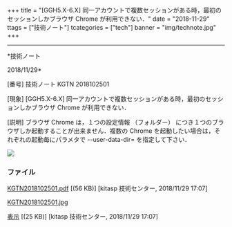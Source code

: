 ﻿+++
title = "[GGH5.X-6.X] 同一アカウントで複数セッションがある時，最初のセッションしかブラウザ Chrome が利用できない．"
date = "2018-11-29"
ttags = ["技術ノート"]
tcategories = ["tech"]
banner = "img/technote.jpg"
+++

-----------------------------------------------------------------------------------------------------------------------------

*技術ノート

2018/11/29*


[番号]
技術ノート KGTN 2018102501

[現象]
[GGH5.X-6.X]
同一アカウントで複数セッションがある時，最初のセッションしかブラウザ
Chrome が利用できない．

[説明]
ブラウザ Chrome は，１つの設定情報 （フォルダー）
につき１つのブラウザしか起動することが出来ません．複数の Chrome
を起動したい場合は，それぞれの起動毎にパラメタで --user-data-dir=
を指定して下さい．

![](http://techreport.kitasp.net/attachments/download/4203/KGTN2018102501.jpg)


### ファイル

 
 


[KGTN2018102501.pdf](http://techreport.kitasp.net/attachments/download/4202/KGTN2018102501.pdf)
 [(56 KB)] [kitasp 技術センター, 2018/11/29
17:07]

[KGTN2018102501.jpg](http://techreport.kitasp.net/attachments/download/4203/KGTN2018102501.jpg)

[表示](http://techreport.kitasp.net/attachments/4203/KGTN2018102501.jpg "表示")
 [(25 KB)] [kitasp 技術センター, 2018/11/29
17:07]


 


 

